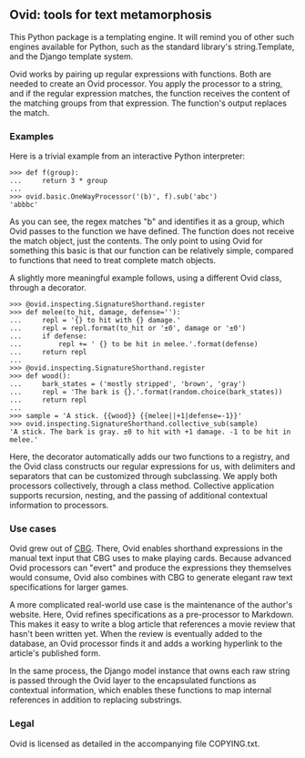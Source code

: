 ## Ovid: tools for text metamorphosis

This Python package is a templating engine. It will remind you of other such
engines available for Python, such as the standard library's string.Template,
and the Django template system.

Ovid works by pairing up regular expressions with functions. Both are
needed to create an Ovid processor. You apply the processor to a string,
and if the regular expression matches, the function receives the content
of the matching groups from that expression. The function's output replaces
the match.

### Examples

Here is a trivial example from an interactive Python interpreter:

    >>> def f(group):
    ...     return 3 * group
    ...
    >>> ovid.basic.OneWayProcessor('(b)', f).sub('abc')
    'abbbc'

As you can see, the regex matches "b" and identifies it as a group, which
Ovid passes to the function we have defined. The function does not
receive the match object, just the contents. The only point to using Ovid
for something this basic is that our function can be relatively simple,
compared to functions that need to treat complete match objects.

A slightly more meaningful example follows, using a different Ovid class,
through a decorator.

    >>> @ovid.inspecting.SignatureShorthand.register
    >>> def melee(to_hit, damage, defense=''):
    ...     repl = '{} to hit with {} damage.'
    ...     repl = repl.format(to_hit or '±0', damage or '±0')
    ...     if defense:
    ...         repl += ' {} to be hit in melee.'.format(defense)
    ...     return repl
    ...
    >>> @ovid.inspecting.SignatureShorthand.register
    >>> def wood():
    ...     bark_states = ('mostly stripped', 'brown', 'gray')
    ...     repl = 'The bark is {}.'.format(random.choice(bark_states))
    ...     return repl
    ... 
    >>> sample = 'A stick. {{wood}} {{melee||+1|defense=-1}}'
    >>> ovid.inspecting.SignatureShorthand.collective_sub(sample)
    'A stick. The bark is gray. ±0 to hit with +1 damage. -1 to be hit in melee.'

Here, the decorator automatically adds our two functions to a registry,
and the Ovid class constructs our regular expressions for us, with
delimiters and separators that can be customized through subclassing.
We apply both processors collectively, through a class method. Collective
application supports recursion, nesting, and the passing of additional
contextual information to processors.

### Use cases

Ovid grew out of [CBG](https://github.com/veikman/cbg). There, Ovid enables
shorthand expressions in the manual text input that CBG uses to make
playing cards. Because advanced Ovid processors can "evert" and produce
the expressions they themselves would consume, Ovid also combines with CBG
to generate elegant raw text specifications for larger games.

A more complicated real-world use case is the maintenance of the author's
website. Here, Ovid refines specifications as a pre-processor to Markdown.
This makes it easy to write a blog article that references a movie review
that hasn't been written yet. When the review is eventually added to the
database, an Ovid processor finds it and adds a working hyperlink to the
article's published form.

In the same process, the Django model instance that owns each raw string
is passed through the Ovid layer to the encapsulated functions as
contextual information, which enables these functions to map internal
references in addition to replacing substrings.

### Legal

Ovid is licensed as detailed in the accompanying file COPYING.txt.
